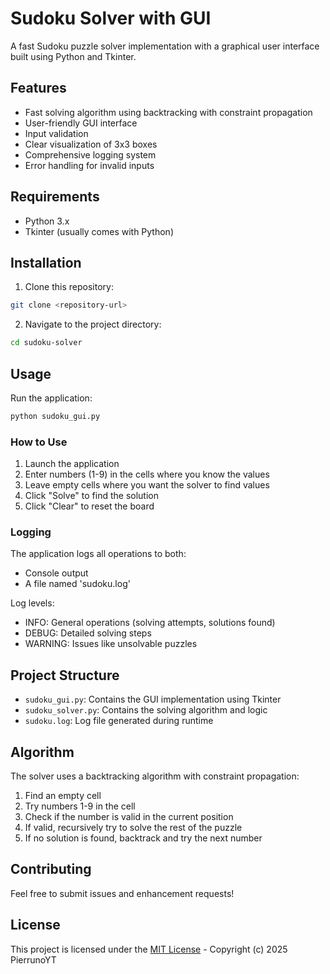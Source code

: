 # Sudoku Solver with GUI

A fast Sudoku puzzle solver implementation with a graphical user interface built using Python and Tkinter.

## Features

- Fast solving algorithm using backtracking with constraint propagation
- User-friendly GUI interface
- Input validation
- Clear visualization of 3x3 boxes
- Comprehensive logging system
- Error handling for invalid inputs

## Requirements

- Python 3.x
- Tkinter (usually comes with Python)

## Installation

1. Clone this repository:
```bash
git clone <repository-url>
```

2. Navigate to the project directory:
```bash
cd sudoku-solver
```

## Usage

Run the application:
```bash
python sudoku_gui.py
```

### How to Use

1. Launch the application
2. Enter numbers (1-9) in the cells where you know the values
3. Leave empty cells where you want the solver to find values
4. Click "Solve" to find the solution
5. Click "Clear" to reset the board

### Logging

The application logs all operations to both:
- Console output
- A file named 'sudoku.log'

Log levels:
- INFO: General operations (solving attempts, solutions found)
- DEBUG: Detailed solving steps
- WARNING: Issues like unsolvable puzzles

## Project Structure

- `sudoku_gui.py`: Contains the GUI implementation using Tkinter
- `sudoku_solver.py`: Contains the solving algorithm and logic
- `sudoku.log`: Log file generated during runtime

## Algorithm

The solver uses a backtracking algorithm with constraint propagation:
1. Find an empty cell
2. Try numbers 1-9 in the cell
3. Check if the number is valid in the current position
4. If valid, recursively try to solve the rest of the puzzle
5. If no solution is found, backtrack and try the next number

## Contributing

Feel free to submit issues and enhancement requests!

## License

This project is licensed under the [MIT License](LICENSE) - Copyright (c) 2025 PierrunoYT
